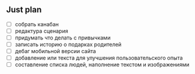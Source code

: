 ## Just plan
- [ ] собрать канабан
- [ ] редактура сценария
- [ ] придумать что делать с привычками
- [ ] записать историю о подарках родителей
- [ ] дебаг мобильной версии сайта 
- [ ] добавление или текста для улучшения пользовательского опыта 
- [ ] составление списка людей, наполнение текстом и изображениями
